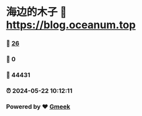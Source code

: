 # 海边的木子 :link: https://blog.oceanum.top 
### :page_facing_up: [26](https://blog.oceanum.top/tag.html) 
### :speech_balloon: 0 
### :hibiscus: 44431 
### :alarm_clock: 2024-05-22 10:12:11 
### Powered by :heart: [Gmeek](https://github.com/Meekdai/Gmeek)
